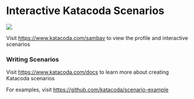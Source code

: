 # Interactive Katacoda Scenarios

[![](http://shields.katacoda.com/katacoda/sambav/count.svg)](https://www.katacoda.com/sambav "Get your profile on Katacoda.com")

Visit https://www.katacoda.com/sambav to view the profile and interactive scenarios

### Writing Scenarios
Visit https://www.katacoda.com/docs to learn more about creating Katacoda scenarios

For examples, visit https://github.com/katacoda/scenario-example
